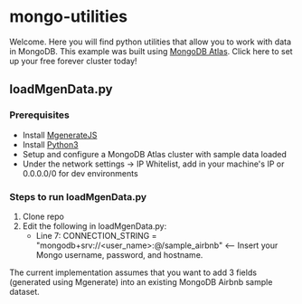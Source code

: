 # mongo-utilities

Welcome. Here you will find python utilities that allow you to work with data in MongoDB. This example was built using [MongoDB Atlas](https://account.mongodb.com/account/login). Click here to set up your free forever cluster today!

## loadMgenData.py

### Prerequisites

- Install [MgenerateJS](https://www.npmjs.com/package/mgeneratejs)
- Install [Python3](https://www.python.org/downloads/)
- Setup and configure a MongoDB Atlas cluster with sample data loaded
- Under the network settings -> IP Whitelist, add in your machine's IP or 0.0.0.0/0 for dev environments

### Steps to run loadMgenData.py

1. Clone repo
2. Edit the following in loadMgenData.py:
   - Line 7: CONNECTION_STRING = "mongodb+srv://<user_name>:<password>@<hostname>/sample_airbnb" <-- Insert your Mongo username, password, and hostname.

The current implementation assumes that you want to add 3 fields (generated using Mgenerate) into an existing MongoDB Airbnb sample dataset.
